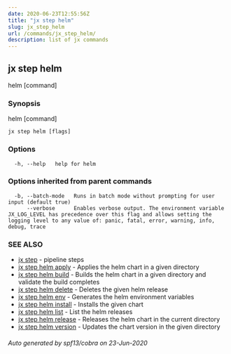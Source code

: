```yaml
---
date: 2020-06-23T12:55:56Z
title: "jx step helm"
slug: jx_step_helm
url: /commands/jx_step_helm/
description: list of jx commands
---
```

## jx step helm

helm [command]

### Synopsis

helm [command]

```
jx step helm [flags]
```

### Options

```
  -h, --help   help for helm
```

### Options inherited from parent commands

```
  -b, --batch-mode   Runs in batch mode without prompting for user input (default true)
      --verbose      Enables verbose output. The environment variable JX_LOG_LEVEL has precedence over this flag and allows setting the logging level to any value of: panic, fatal, error, warning, info, debug, trace
```

### SEE ALSO

* [jx step](/commands/jx_step/)	 - pipeline steps
* [jx step helm apply](/commands/jx_step_helm_apply/)	 - Applies the helm chart in a given directory
* [jx step helm build](/commands/jx_step_helm_build/)	 - Builds the helm chart in a given directory and validate the build completes
* [jx step helm delete](/commands/jx_step_helm_delete/)	 - Deletes the given helm release
* [jx step helm env](/commands/jx_step_helm_env/)	 - Generates the helm environment variables
* [jx step helm install](/commands/jx_step_helm_install/)	 - Installs the given chart
* [jx step helm list](/commands/jx_step_helm_list/)	 - List the helm releases
* [jx step helm release](/commands/jx_step_helm_release/)	 - Releases the helm chart in the current directory
* [jx step helm version](/commands/jx_step_helm_version/)	 - Updates the chart version in the given directory

###### Auto generated by spf13/cobra on 23-Jun-2020
